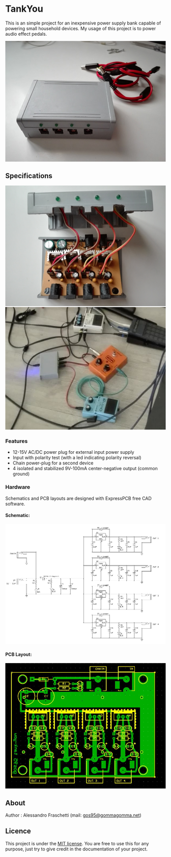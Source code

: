 # TankYou
This is an simple project for an inexpensive power supply bank capable of powering small household devices.
My usage of this project is to power audio effect pedals.

![tank-you.jpg](tank-you.jpg)

## Specifications
![package-inside](tank-you-inside.jpg)
![usage](tank-you-onstage.jpg)

### Features
- 12-15V AC/DC power plug for external input power supply
- Input with polarity test (with a led indicating polarity reversal)
- Chain power-plug for a second device
- 4 isolated and stabilized 9V-100mA center-negative output (common ground)

### Hardware
Schematics and PCB layouts are designed with ExpressPCB free CAD software.

#### Schematic:
![board-schematic](hardware/tank-you_sch.jpg)

#### PCB Layout:
![board-pcb](hardware/tank-you_pcb.jpg)


## About
Author : Alessandro Fraschetti (mail: [gos95@gommagomma.net](mailto:gos95@gommagomma.net))


## Licence
This project is under the [MIT license](LICENSE).
You are free to use this for any purpose, just try to give credit in the documentation of your project.